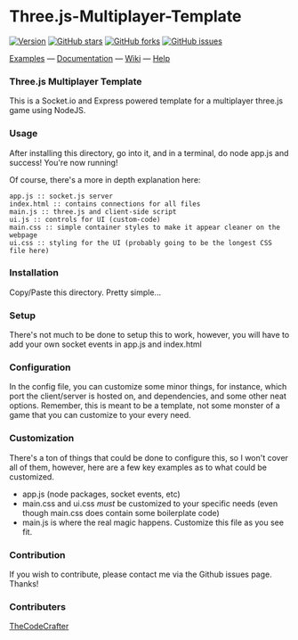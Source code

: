 # Three.js-Multiplayer-Template

[![Version](https://img.shields.io/badge/Version-0.0.1-blue.svg)](https://github.com/TheCodeCrafter/Three.js-Multiplayer-Template/tree/master/feature-list.md)
[![GitHub stars](https://img.shields.io/github/stars/TheCodeCrafter/Three.js-Multiplayer-Template.svg)](https://github.com/TheCodeCrafter/Three.js-Multiplayer-Template/stargazers)
[![GitHub forks](https://img.shields.io/github/forks/TheCodeCrafter/Three.js-Multiplayer-Template.svg)](https://github.com/TheCodeCrafter/Three.js-Multiplayer-Template/network)
[![GitHub issues](https://img.shields.io/github/issues/TheCodeCrafter/Three.js-Multiplayer-Template.svg)](https://github.com/TheCodeCrafter/Three.js-Multiplayer-Template/issues)

[Examples](http://github.com/TheCodeCrafter/Three.js-Multiplayer-Template/examples) &mdash;
[Documentation](http://threejs-multiplayer.github.com/docs) &mdash;
[Wiki](https://github.com/TheCodeCrafter/Three.js-Multiplayer-Template/wiki) &mdash;
[Help](http://stackoverflow.com/questions/tagged/three.js)


### Three.js Multiplayer Template ####
This is a Socket.io and Express powered template for a multiplayer three.js game using NodeJS.

### Usage ###

After installing this directory, go into it, and in a terminal, do node app.js and success! You're now running!

Of course, there's a more in depth explanation here:

```
app.js :: socket.js server
index.html :: contains connections for all files
main.js :: three.js and client-side script
ui.js :: controls for UI (custom-code)
main.css :: simple container styles to make it appear cleaner on the webpage
ui.css :: styling for the UI (probably going to be the longest CSS file here)
```

### Installation ###

Copy/Paste this directory. Pretty simple...

### Setup ###

There's not much to be done to setup this to work, however, you will have to add your own socket events in app.js and index.html

### Configuration ###

In the config file, you can customize some minor things, for instance, which port the client/server is hosted on, and dependencies, and some other neat options. Remember, this is meant to be a template, not some monster of a game that you can customize to your every need.

### Customization ###

There's a ton of things that could be done to configure this, so I won't cover all of them, however, here are a few key examples as to what could be customized.

- app.js (node packages, socket events, etc)
- main.css and ui.css *must* be customized to your specific needs (even though main.css does contain some boilerplate code)
- main.js is where the real magic happens. Customize this file as you see fit.

### Contribution ###

If you wish to contribute, please contact me via the Github issues page. Thanks!

### Contributers ###

[TheCodeCrafter](https://github.com/TheCodeCrafter)
